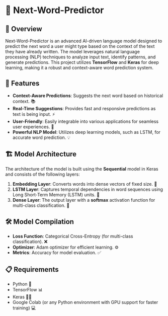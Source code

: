# 🤖 Next-Word-Predictor

## 📝 Overview
Next-Word-Predictor is an advanced AI-driven language model designed to predict the next word a user might type based on the context of the text they have already written. The model leverages natural language processing (NLP) techniques to analyze input text, identify patterns, and generate predictions. This project utilizes **TensorFlow** and **Keras** for deep learning, making it a robust and context-aware word prediction system.

## 🚀 Features
- **Context-Aware Predictions**: Suggests the next word based on historical context. 📚
- **Real-Time Suggestions**: Provides fast and responsive predictions as text is being input. ⚡
- **User-Friendly**: Easily integrable into various applications for seamless user experiences. 🔧
- **Powerful NLP Model**: Utilizes deep learning models, such as LSTM, for accurate word prediction. 💡

## 🏗️ Model Architecture
The architecture of the model is built using the **Sequential** model in Keras and consists of the following layers:
1. **Embedding Layer**: Converts words into dense vectors of fixed size. 📍
2. **LSTM Layer**: Captures temporal dependencies in word sequences using Long Short-Term Memory (LSTM) units. 🧠
3. **Dense Layer**: The output layer with a **softmax** activation function for multi-class classification. 🎯

## 🛠️ Model Compilation
- **Loss Function**: Categorical Cross-Entropy (for multi-class classification). ❌
- **Optimizer**: Adam optimizer for efficient learning. ⚙️
- **Metrics**: Accuracy for model evaluation. ✅

## 📋 Requirements
- Python 🐍
- TensorFlow 📊
- Keras 🧑‍💻
- Google Colab (or any Python environment with GPU support for faster training) 💻
